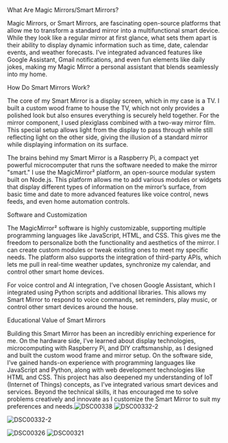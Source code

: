 What Are Magic Mirrors/Smart Mirrors?

Magic Mirrors, or Smart Mirrors, are fascinating open-source platforms that allow me to transform a standard mirror into a multifunctional smart device. While they look like a regular mirror at first glance, what sets them apart is their ability to display dynamic information such as time, date, calendar events, and weather forecasts. I’ve integrated advanced features like Google Assistant, Gmail notifications, and even fun elements like daily jokes, making my Magic Mirror a personal assistant that blends seamlessly into my home.

How Do Smart Mirrors Work?

The core of my Smart Mirror is a display screen, which in my case is a TV. I built a custom wood frame to house the TV, which not only provides a polished look but also ensures everything is securely held together. For the mirror component, I used plexiglass combined with a two-way mirror film. This special setup allows light from the display to pass through while still reflecting light on the other side, giving the illusion of a standard mirror while displaying information on its surface.

The brains behind my Smart Mirror is a Raspberry Pi, a compact yet powerful microcomputer that runs the software needed to make the mirror "smart." I use the MagicMirror² platform, an open-source modular system built on Node.js. This platform allows me to add various modules or widgets that display different types of information on the mirror’s surface, from basic time and date to more advanced features like voice control, news feeds, and even home automation controls.

Software and Customization

The MagicMirror² software is highly customizable, supporting multiple programming languages like JavaScript, HTML, and CSS. This gives me the freedom to personalize both the functionality and aesthetics of the mirror. I can create custom modules or tweak existing ones to meet my specific needs. The platform also supports the integration of third-party APIs, which lets me pull in real-time weather updates, synchronize my calendar, and control other smart home devices.

For voice control and AI integration, I’ve chosen Google Assistant, which I integrated using Python scripts and additional libraries. This allows my Smart Mirror to respond to voice commands, set reminders, play music, or control other smart devices around the house.

Educational Value of Smart Mirrors

Building this Smart Mirror has been an incredibly enriching experience for me. On the hardware side, I’ve learned about display technologies, microcomputing with Raspberry Pi, and DIY craftsmanship, as I designed and built the custom wood frame and mirror setup. On the software side, I’ve gained hands-on experience with programming languages like JavaScript and Python, along with web development technologies like HTML and CSS.
This project has also deepened my understanding of IoT (Internet of Things) concepts, as I’ve integrated various smart devices and services. Beyond the technical skills, it has encouraged me to solve problems creatively and innovate as I customize the Smart Mirror to suit my preferences and needs.![DSC00338](https://github.com/user-attachments/assets/3546838c-6b9f-4e79-aa26-8b288cd46941)
![DSC00332-2](https://github.com/user-attachments/assets/06beec37-aeb5-4786-85b5-16add1cb52d6)

![DSC00332-2](https://github.com/user-attachments/assets/5c2224bd-5859-4c7c-ace5-dd6ee98529a2)

![DSC00326](https://github.com/user-attachments/assets/4b0ac6d4-f1c6-413b-bcd8-4133cc3c9ec9)
![DSC00321](https://github.com/user-attachments/assets/9ce0cee6-ce39-4740-839d-27e25ad7967e)


